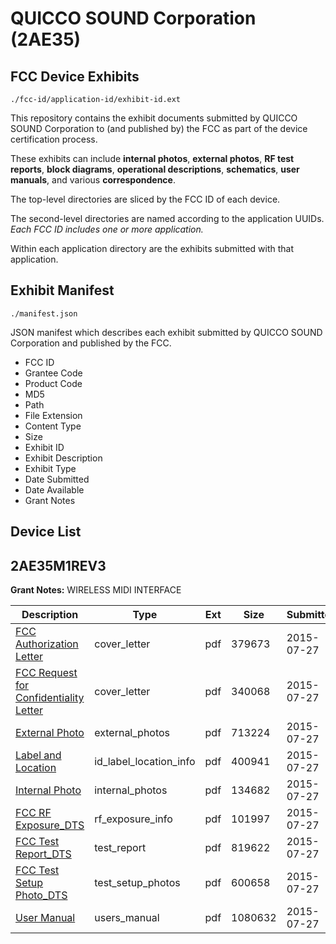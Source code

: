 # QUICCO SOUND Corporation (2AE35)
## FCC Device Exhibits

```
./fcc-id/application-id/exhibit-id.ext
```

This repository contains the exhibit documents submitted by QUICCO SOUND Corporation to (and published by) the FCC as part of the device certification process.

These exhibits can include **internal photos**, **external photos**, **RF test reports**, **block diagrams**, **operational descriptions**, **schematics**, **user manuals**, and various **correspondence**.

The top-level directories are sliced by the FCC ID of each device.

The second-level directories are named according to the application UUIDs. *Each FCC ID includes one or more application.*

Within each application directory are the exhibits submitted with that application. 

## Exhibit Manifest

```
./manifest.json
```

JSON manifest which describes each exhibit submitted by QUICCO SOUND Corporation and published by the FCC.

- FCC ID
- Grantee Code
- Product Code
- MD5
- Path
- File Extension
- Content Type
- Size
- Exhibit ID
- Exhibit Description
- Exhibit Type
- Date Submitted
- Date Available
- Grant Notes

## Device List
## 2AE35M1REV3
**Grant Notes:** WIRELESS MIDI INTERFACE

| Description | Type | Ext | Size | Submitted | Available |
| ----------- | ---- | --- | ---- | --------- | --------- |
| [FCC Authorization Letter](2AE35M1REV3/cc2b42f535e3fdbd81c4854070b7be07/2693754.pdf) | cover_letter | pdf | 379673 | 2015-07-27 | 2015-07-27 |
| [FCC Request for Confidentiality Letter](2AE35M1REV3/cc2b42f535e3fdbd81c4854070b7be07/2693755.pdf) | cover_letter | pdf | 340068 | 2015-07-27 | 2015-07-27 |
| [External Photo](2AE35M1REV3/cc2b42f535e3fdbd81c4854070b7be07/2693759.pdf) | external_photos | pdf | 713224 | 2015-07-27 | 2015-07-27 |
| [Label and Location](2AE35M1REV3/cc2b42f535e3fdbd81c4854070b7be07/2693762.pdf) | id_label_location_info | pdf | 400941 | 2015-07-27 | 2015-07-27 |
| [Internal Photo](2AE35M1REV3/cc2b42f535e3fdbd81c4854070b7be07/2693760.pdf) | internal_photos | pdf | 134682 | 2015-07-27 | 2015-07-27 |
| [FCC RF Exposure_DTS](2AE35M1REV3/cc2b42f535e3fdbd81c4854070b7be07/2693756.pdf) | rf_exposure_info | pdf | 101997 | 2015-07-27 | 2015-07-27 |
| [FCC Test Report_DTS](2AE35M1REV3/cc2b42f535e3fdbd81c4854070b7be07/2693757.pdf) | test_report | pdf | 819622 | 2015-07-27 | 2015-07-27 |
| [FCC Test Setup Photo_DTS](2AE35M1REV3/cc2b42f535e3fdbd81c4854070b7be07/2693846.pdf) | test_setup_photos | pdf | 600658 | 2015-07-27 | 2015-07-27 |
| [User Manual](2AE35M1REV3/cc2b42f535e3fdbd81c4854070b7be07/2693761.pdf) | users_manual | pdf | 1080632 | 2015-07-27 | 2015-07-27 |
